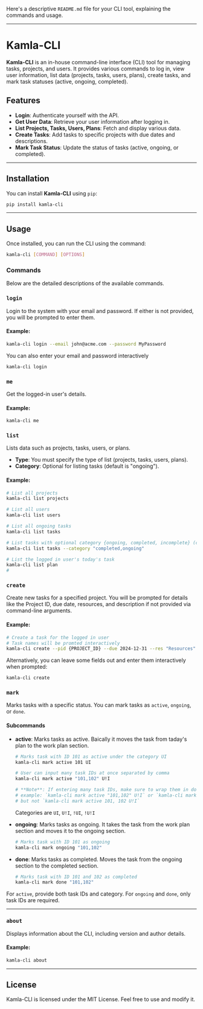 Here's a descriptive `README.md` file for your CLI tool, explaining the commands and usage.

---

# Kamla-CLI

**Kamla-CLI** is an in-house command-line interface (CLI) tool for managing tasks, projects, and users. It provides various commands to log in, view user information, list data (projects, tasks, users, plans), create tasks, and mark task statuses (active, ongoing, completed).

## Features

- **Login**: Authenticate yourself with the API.
- **Get User Data**: Retrieve your user information after logging in.
- **List Projects, Tasks, Users, Plans**: Fetch and display various data.
- **Create Tasks**: Add tasks to specific projects with due dates and descriptions.
- **Mark Task Status**: Update the status of tasks (active, ongoing, or completed).

---

## Installation

You can install **Kamla-CLI** using `pip`:

```bash
pip install kamla-cli
```

---

## Usage

Once installed, you can run the CLI using the command:

```bash
kamla-cli [COMMAND] [OPTIONS]
```

### Commands

Below are the detailed descriptions of the available commands.

### `login`

Login to the system with your email and password. If either is not provided, you will be prompted to enter them.

#### Example:

```bash
kamla-cli login --email john@acme.com --password MyPassword
```

You can also enter your email and password interactively

```bash
kamla-cli login
```

### `me`

Get the logged-in user's details.

#### Example:

```bash
kamla-cli me
```

### `list`

Lists data such as projects, tasks, users, or plans.

- **Type**: You must specify the type of list (projects, tasks, users, plans).
- **Category**: Optional for listing tasks (default is "ongoing").

#### Example:

```bash
# List all projects
kamla-cli list projects

# List all users
kamla-cli list users

# List all ongoing tasks
kamla-cli list tasks

# List tasks with optional category {ongoing, completed, incomplete} (comma separated)
kamla-cli list tasks --category "completed,ongoing"

# List the logged in user's today's task
kamla-cli list plan
# 
```

### `create`

Create new tasks for a specified project. You will be prompted for details like the Project ID, due date, resources, and description if not provided via command-line arguments.

#### Example:

```bash
# Create a task for the logged in user
# Task names will be promted interactively
kamla-cli create --pid {PROJECT_ID} --due 2024-12-31 --res "Resources" --desc "Description"
```

Alternatively, you can leave some fields out and enter them interactively when prompted:

```bash
kamla-cli create
```

### `mark`

Marks tasks with a specific status. You can mark tasks as `active`, `ongoing`, or `done`.

#### Subcommands

- **active**: Marks tasks as active. Baically it moves the task from taday's plan to the work plan section.
  
  ```bash
  # Marks task with ID 101 as active under the category UI
  kamla-cli mark active 101 UI

  # User can input many task IDs at once separated by comma
  kamla-cli mark active "101,102" U!I

  # **Note**: If entering many task IDs, make sure to wrap them in double quotes or type task IDs without spaces
  # example: `kamla-cli mark active "101,102" U!I` or `kamla-cli mark active 101,102 U!I`
  # but not `kamla-cli mark active 101, 102 U!I`
  ```

  Categories are `UI`, `U!I`, `!UI`, `!U!I`

- **ongoing**: Marks tasks as ongoing. It takes the task from the work plan section and moves it to the ongoing section.

  ```bash
  # Marks task with ID 101 as ongoing
  kamla-cli mark ongoing "101,102"
  ```

- **done**: Marks tasks as completed. Moves the task from the ongoing section to the completed section.

  ```bash
  # Marks task with ID 101 and 102 as completed
  kamla-cli mark done "101,102"
  ```

For `active`, provide both task IDs and category. For `ongoing` and `done`, only task IDs are required.

---

### `about`

Displays information about the CLI, including version and author details.

#### Example:

```bash
kamla-cli about
```

---

## License

Kamla-CLI is licensed under the MIT License. Feel free to use and modify it.
